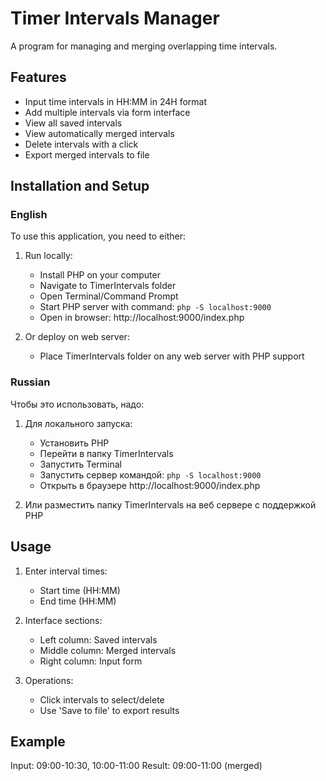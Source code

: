 # Timer Intervals Manager

A program for managing and merging overlapping time intervals.

## Features

* Input time intervals in HH:MM in 24H format
* Add multiple intervals via form interface
* View all saved intervals
* View automatically merged intervals
* Delete intervals with a click
* Export merged intervals to file

## Installation and Setup

### English
To use this application, you need to either:

1. Run locally:
   * Install PHP on your computer
   * Navigate to TimerIntervals folder
   * Open Terminal/Command Prompt
   * Start PHP server with command: `php -S localhost:9000`
   * Open in browser: http://localhost:9000/index.php

2. Or deploy on web server:
   * Place TimerIntervals folder on any web server with PHP support

### Russian
Чтобы это использовать, надо:

1. Для локального запуска:
   * Установить PHP
   * Перейти в папку TimerIntervals
   * Запустить Terminal
   * Запустить сервер командой: `php -S localhost:9000`
   * Открыть в браузере http://localhost:9000/index.php

2. Или разместить папку TimerIntervals на веб сервере с поддержкой PHP

## Usage

1. Enter interval times:
   * Start time (HH:MM)
   * End time (HH:MM)

2. Interface sections:
   * Left column: Saved intervals
   * Middle column: Merged intervals
   * Right column: Input form

3. Operations:
   * Click intervals to select/delete
   * Use 'Save to file' to export results

## Example

Input: 09:00-10:30, 10:00-11:00
Result: 09:00-11:00 (merged)
